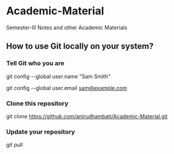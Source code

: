 # Academic-Material
Semester-III Notes and other Academic Materials 


## How to use Git locally on your system?


### Tell Git who you are
git config --global user.name "Sam Smith"

git config --global user.email sam@example.com


### Clone this repository
git clone https://github.com/anirudhambati/Academic-Material.git


### Update your repository
git pull

